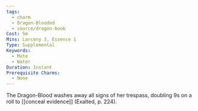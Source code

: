 ```yaml
---
tags:
  - charm
  - Dragon-Blooded
  - source/dragon-book
Cost: 5m
Mins: Larceny 3, Essence 1
Type: Supplemental
Keywords:
  - Mute
  - Water
Duration: Instant
Prerequisite Charms:
  - None
---
```

The Dragon-Blood washes away all signs of her trespass, doubling 9s on a roll to [[conceal evidence]] (Exalted, p. 224).